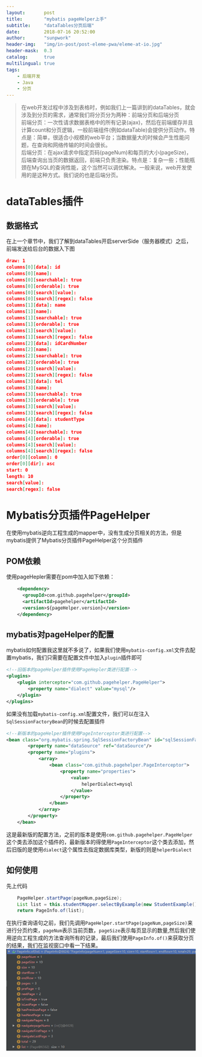 ```yaml
---
layout:       post
title:        "mybatis pageHelper上手"
subtitle:     "dataTables分页后端"
date:         2018-07-16 20:52:00
author:       "sunpwork"
header-img:   "img/in-post/post-eleme-pwa/eleme-at-io.jpg"
header-mask:  0.3
catalog:      true
multilingual: true
tags:
    - 后端开发
    - Java
    - 分页
---
```


>在web开发过程中涉及到表格时，例如我们上一篇讲到的dataTables，就会涉及到分页的需求，通常我们将分页分为两种：前端分页和后端分页</br>
>前端分页：一次性请求数据表格中的所有记录(ajax)，然后在前端缓存并且计算count和分页逻辑，一般前端组件(例如dataTable)会提供分页动作。特点是：简单，很适合小规模的web平台；当数据量大的时候会产生性能问题，在查询和网络传输的时间会很长。</br>
>后端分页：在ajax请求中指定页码(pageNum)和每页的大小(pageSize)，后端查询出当页的数据返回，前端只负责渲染。特点是：复杂一些；性能瓶颈在MySQL的查询性能，这个当然可以调优解决。一般来说，web开发使用的是这种方式。我们说的也是后端分页。

# dataTables插件
## 数据格式
在上一个章节中，我们了解到dataTables开启serverSide（服务器模式）之后，前端发送给后台的数据入下图

``` json
draw: 1
columns[0][data]: id
columns[0][name]: 
columns[0][searchable]: true
columns[0][orderable]: true
columns[0][search][value]: 
columns[0][search][regex]: false
columns[1][data]: name
columns[1][name]: 
columns[1][searchable]: true
columns[1][orderable]: true
columns[1][search][value]: 
columns[1][search][regex]: false
columns[2][data]: idCardNumber
columns[2][name]: 
columns[2][searchable]: true
columns[2][orderable]: true
columns[2][search][value]: 
columns[2][search][regex]: false
columns[3][data]: tel
columns[3][name]: 
columns[3][searchable]: true
columns[3][orderable]: true
columns[3][search][value]: 
columns[3][search][regex]: false
columns[4][data]: studentType
columns[4][name]: 
columns[4][searchable]: true
columns[4][orderable]: true
columns[4][search][value]: 
columns[4][search][regex]: false
order[0][column]: 0
order[0][dir]: asc
start: 0
length: 10
search[value]: 
search[regex]: false
```

# Mybatis分页插件PageHelper
在使用mybatis逆向工程生成的mapper中，没有生成分页相关的方法，但是mybatis提供了Mybatis分页插件PageHelper这个分页插件
## POM依赖
使用pageHepler需要在pom中加入如下依赖：
```xml
    <dependency>
      <groupId>com.github.pagehelper</groupId>
      <artifactId>pagehelper</artifactId>
      <version>${pageHelper.version}</version>
    </dependency>
```
## mybatis对pageHelper的配置
mybatis如何配置我这里就不多说了，如果我们使用`mybatis-config.xml`文件去配置mybatis，我们只需要在配置文件中加入`plugin`插件即可
```xml
<!--旧版本的pageHelper插件使用PageHepler类进行配置-->
<plugins>
    <plugin interceptor="com.github.pagehelper.PageHelper">
        <property name="dialect" value="mysql"/>
    </plugin>
</plugins>
```
如果没有加载`mybatis-config.xml`配置文件，我们可以在注入`SqlSessionFactoryBean`的时候去配置插件
```xml
<!--新版本的pageHelper插件使用PageInterceptor类进行配置-->
<bean class="org.mybatis.spring.SqlSessionFactoryBean" id="sqlSessionFactoryBean">
        <property name="dataSource" ref="dataSource"/>
        <property name="plugins">
            <array>
                <bean class="com.github.pagehelper.PageInterceptor">
                    <property name="properties">
                        <value>
                            helperDialect=mysql
                        </value>
                    </property>
                </bean>
            </array>
        </property>
    </bean>
```
这是最新版的配置方法，之前的版本是使用`com.github.pagehelper.PageHelper`这个类去添加这个插件的，最新版本的得使用`PageInterceptor`这个类去添加，然后旧版的是使用`dialect`这个属性去指定数据库类型，新版的则是`helperDialect`

## 如何使用
先上代码
```java
    PageHelper.startPage(pageNum,pageSize);
    List list = this.studentMapper.selectByExample(new StudentExample());
    return PageInfo.of(list);
```
在执行查询语句之前，我们先调用`PageHelper.startPage(pageNum,pageSize)`来进行分页约束，`pageNum`表示当前页数，`pageSize`表示每页显示的数量,然后我们使用逆向工程生成的方法查询所有的记录，最后我们使用`PageInfo.of()`来获取分页的结果，我们在监视窗口中看一下结果。
![](/img/in-post/post-pageHelper/pageHelper01.jpg)